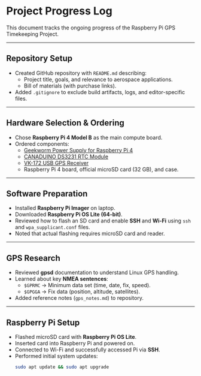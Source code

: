 # Project Progress Log

This document tracks the ongoing progress of the Raspberry Pi GPS Timekeeping Project.  

---

## Repository Setup
- Created GitHub repository with `README.md` describing:
  - Project title, goals, and relevance to aerospace applications.  
  - Bill of materials (with purchase links).  
- Added `.gitignore` to exclude build artifacts, logs, and editor-specific files.  

---

## Hardware Selection & Ordering
- Chose **Raspberry Pi 4 Model B** as the main compute board.  
- Ordered components:  
  - [Geekworm Power Supply for Raspberry Pi 4](https://www.amazon.com/Geekworm-Raspberry-Adapter-Charger-Support/dp/B09J856PND)  
  - [CANADUINO DS3231 RTC Module](https://www.amazon.com/CANADUINO%C2%AE-DS3231-Module-Interface-Battery/dp/B07BCPRH6F)  
  - [VK-172 USB GPS Receiver](https://www.amazon.com/WWZMDiB-VK-172-USB-Dongle-Receiver/dp/B0BVBLXVLQ)  
  - Raspberry Pi 4 board, official microSD card (32 GB), and case.  

---

## Software Preparation
- Installed **Raspberry Pi Imager** on laptop.  
- Downloaded **Raspberry Pi OS Lite (64-bit)**.  
- Reviewed how to flash an SD card and enable **SSH** and **Wi-Fi** using `ssh` and `wpa_supplicant.conf` files.  
- Noted that actual flashing requires microSD card and reader.  

---

## GPS Research
- Reviewed **gpsd** documentation to understand Linux GPS handling.  
- Learned about key **NMEA sentences**:  
  - `$GPRMC` → Minimum data set (time, date, fix, speed).  
  - `$GPGGA` → Fix data (position, altitude, satellites).  
- Added reference notes (`gps_notes.md`) to repository.  

---

## Raspberry Pi Setup
- Flashed microSD card with **Raspberry Pi OS Lite**.  
- Inserted card into Raspberry Pi and powered on.  
- Connected to Wi-Fi and successfully accessed Pi via **SSH**.  
- Performed initial system updates:  
  ```bash
  sudo apt update && sudo apt upgrade
